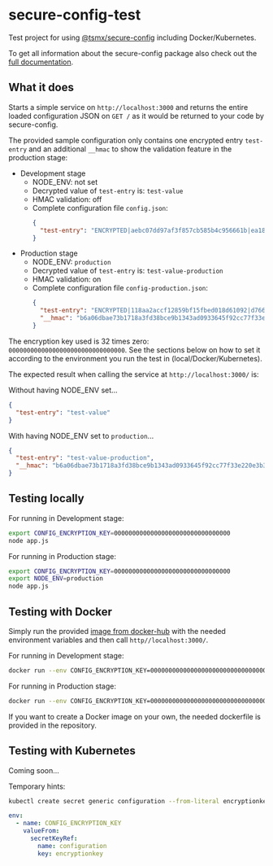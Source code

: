 # secure-config-test

Test project for using [@tsmx/secure-config](https://www.npmjs.com/package/@tsmx/secure-config) including Docker/Kubernetes.

To get all information about the secure-config package also check out the [full documentation](https://tsmx.net/secure-config/).

## What it does

Starts a simple service on `http://localhost:3000` and returns the entire loaded configuration JSON on `GET /` as it would be returned to your code by secure-config. 

The provided sample configuration only contains one encrypted entry `test-entry` and an additional `__hmac` to show the validation feature in the production stage:

- Development stage
  - NODE_ENV: not set
  - Decrypted value of `test-entry` is: `test-value`
  - HMAC validation: off
  - Complete configuration file `config.json`:
    ```json
    {
      "test-entry": "ENCRYPTED|aebc07dd97af3f857cb585b4c956661b|ea18ce1feaa5b8cf4ecb471b9b4401da"
    }
    ```
- Production stage
  - NODE_ENV: `production`
  - Decrypted value of `test-entry` is: `test-value-production`
  - HMAC validation: on
  - Complete configuration file `config-production.json`:
    ```json
    {
      "test-entry": "ENCRYPTED|118aa2accf12859bf15fbed018d61092|d7665b354608478b6c3e7452248bb65f0c864edc14adf97470016bcfdcaa3f7b",
      "__hmac": "b6a06dbae73b1718a3fd38bce9b1343ad0933645f92cc77f33e220e3b3896577"
    }
    ```

The encryption key used is 32 times zero: `00000000000000000000000000000000`. See the sections below on how to set it according to the environment you run the test in (local/Docker/Kubernetes).

The expected result when calling the service at `http://localhost:3000/` is:

Without having NODE_ENV set...
```json
{
  "test-entry": "test-value"
}
```

With having NODE_ENV set to `production`...
```json
{
  "test-entry": "test-value-production",
  "__hmac": "b6a06dbae73b1718a3fd38bce9b1343ad0933645f92cc77f33e220e3b3896577"
}
```

## Testing locally

For running in Development stage:

```bash
export CONFIG_ENCRYPTION_KEY=00000000000000000000000000000000
node app.js
```

For running in Production stage:

```bash
export CONFIG_ENCRYPTION_KEY=00000000000000000000000000000000
export NODE_ENV=production
node app.js
```

## Testing with Docker

Simply run the provided [image from docker-hub](https://hub.docker.com/r/tsmx/secure-config-test) with the needed environment variables and then call `http//localhost:3000/`.

For running in Development stage:

```bash
docker run --env CONFIG_ENCRYPTION_KEY=00000000000000000000000000000000 -p 3000:3000 tsmx/secure-config-test
```

For running in Production stage:

```bash
docker run --env CONFIG_ENCRYPTION_KEY=00000000000000000000000000000000 --env NODE_ENV=production -p 3000:3000 tsmx/secure-config-test
```

If you want to create a Docker image on your own, the needed dockerfile is provided in the repository.

## Testing with Kubernetes

Coming soon...

Temporary hints:

```bash
kubectl create secret generic configuration --from-literal encryptionkey=00000000000000000000000000000000
```

```yaml
env:
  - name: CONFIG_ENCRYPTION_KEY
    valueFrom:
      secretKeyRef:
        name: configuration
        key: encryptionkey
```
